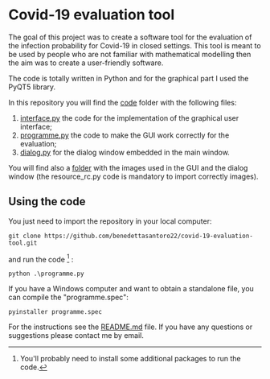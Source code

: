 # Covid-19 evaluation tool
The goal of this project was to create a software tool
for the evaluation of the infection probability for Covid-19 in closed settings.
This tool is meant to be used by people who are not familiar with mathematical modelling then the aim
was to create a user-friendly software.

The code is totally written in Python and for the graphical part I used the PyQT5 library.

In this repository you will find the [code](code) folder with the following files:
1. [interface.py](code/interface.py) the code for the implementation of the graphical user interface;
2. [programme.py](code/programme.py) the code to make the GUI work correctly for the evaluation;
3. [dialog.py](code/dialog.py) for the dialog window embedded in the main window.


You will find also a [folder](code/IMMAGINI-GUI) with the images used in the GUI and the dialog window (the resource_rc.py code is mandatory to import correctly images).

## Using the code
You just need to import the repository in your local computer:

` git clone https://github.com/benedettasantoro22/covid-19-evaluation-tool.git `

and run the code [^1] :

` python .\programme.py `

If you have a Windows computer and want to obtain a standalone file, you can compile the "programme.spec":

`pyinstaller programme.spec  `                                   

For the instructions see the [README.md](code/README.md) file.
If you have any questions or suggestions please contact me by email.

 [^1]: You'll probably need to install some additional packages to run the code. 



